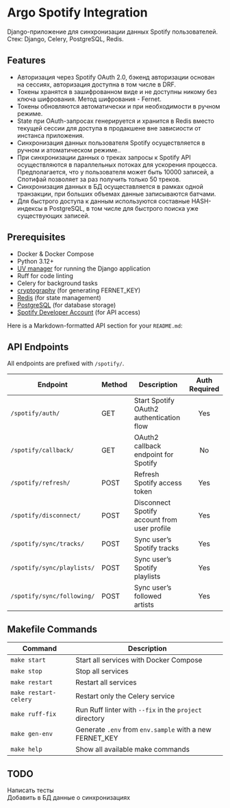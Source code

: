 # Argo Spotify Integration

Django-приложение для синхронизации данных Spotify пользователей.<br>
Стек: Django, Celery, PostgreSQL, Redis.

## Features

- Авторизация через Spotify OAuth 2.0, бэкенд авторизации основан на сессиях, авторизация доступна в том числе в DRF.
- Токены хранятся в зашифрованном виде и не доступны никому без ключа шифрования. Метод шифрования - Fernet.
- Токены обновляются автоматически и при необходимости в ручном режиме.
- State при OAuth-запросах генерируется и хранится в Redis вместо текущей сессии для доступа в продакшене вне зависиости
  от инстанса приложения.
- Синхронизация данных пользователя Spotify осуществляется в ручном и атоматическом режиме..
- При синхронизации данных о треках запросы к Spotify API осуществляются в параллельных потоках для ускорения процесса.
  Предполагается, что у пользователя может быть 10000 записей, а Спотифай позволяет за раз получить только 50 треков.
- Синхронизация данных в БД осущеставляется в рамках одной транзакции, при больших объемах данные записываются батчами.
- Для быстрого доступа к данным используются составные HASH-индексы в PostgreSQL, в том числе для быстрого поиска уже
  существующих записей.

## Prerequisites

- Docker & Docker Compose
- Python 3.12+
- [UV manager](https://github.com/astral-sh/uv) for running the Django application
- Ruff for code linting
- Celery for background tasks
- [cryptography](https://pypi.org/project/cryptography/) (for generating FERNET_KEY)
- [Redis](https://redis.io/) (for state management)
- [PostgreSQL](https://www.postgresql.org/) (for database storage)
- [Spotify Developer Account](https://developer.spotify.com/) (for API access)

Here is a Markdown-formatted API section for your `README.md`:

## API Endpoints

All endpoints are prefixed with `/spotify/`.

| Endpoint                   | Method | Description                                  | Auth Required |
|----------------------------|--------|----------------------------------------------|:-------------:|
| `/spotify/auth/`           | GET    | Start Spotify OAuth2 authentication flow     |      Yes      |
| `/spotify/callback/`       | GET    | OAuth2 callback endpoint for Spotify         |      No       |
| `/spotify/refresh/`        | POST   | Refresh Spotify access token                 |      Yes      |
| `/spotify/disconnect/`     | POST   | Disconnect Spotify account from user profile |      Yes      |
| `/spotify/sync/tracks/`    | POST   | Sync user’s Spotify tracks                   |      Yes      |
| `/spotify/sync/playlists/` | POST   | Sync user’s Spotify playlists                |      Yes      |
| `/spotify/sync/following/` | POST   | Sync user’s followed artists                 |      Yes      |


## Makefile Commands

| Command               | Description                                             |
|-----------------------|---------------------------------------------------------|
| `make start`          | Start all services with Docker Compose                  |
| `make stop`           | Stop all services                                       |
| `make restart`        | Restart all services                                    |
| `make restart-celery` | Restart only the Celery service                         |
| `make ruff-fix`       | Run Ruff linter with `--fix` in the `project` directory |
| `make gen-env`        | Generate `.env` from `env.sample` with a new FERNET_KEY |
| `make help`           | Show all available make commands                        |

## TODO
Написать тесты<br>
Добавить в БД данные о синхронизациях

